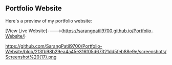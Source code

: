 ## Portfolio Website

Here's a preview of my portfolio website:

[View Live Website]---->(https://sarangpatil9700.github.io/Portfolio-Website/)

https://github.com/SarangPatil9700/Portfolio-Website/blob/2f3fb98b29ea4a45e316f05d67321dd5feb88e9e/screenshots/Screenshot%20(17).png
